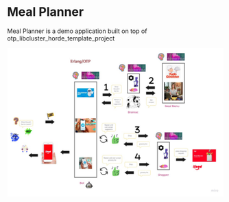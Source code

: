 # Meal Planner

Meal Planner is a demo application built on top of otp_libcluster_horde_template_project

![Meal Planner](https://github.com/pahagon/otp-labs/blob/main/umamify/doc/meal_planner.jpg?raw=true)
